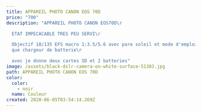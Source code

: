 ```yaml
---
title: APPAREIL PHOTO CANON EOS 70D
price: "700"
description: "APPAREIL PHOTO CANON EOS70D\r

  ETAT IMPECACABLE TRES PEU SERVI\r

  Objectif 18/135 EFS macro 1:3.5/5.6 avec pare soleil et mode d'emploi ainsi
  que chargeur de batterie\r

  avec je donne deux cartes SD et 2 batteries"
image: /assets/black-dslr-camera-on-white-surface-51383.jpg
path: APPAREIL PHOTO CANON EOS 70D
color:
  color:
    - noir
  name: Couleur
created: 2020-06-05T03:54:14.269Z
---
```

